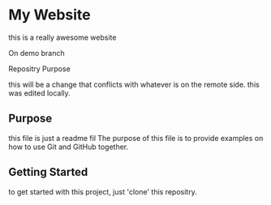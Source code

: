 # My Website

this is a really awesome website 

On demo branch 

Repositry Purpose

this will be a change that conflicts
with whatever is on the remote side.
this was edited locally.

## Purpose

this file is just a readme fil
The purpose of this file is to provide examples
on how to use Git and GitHub together.

## Getting Started

to get started with this project, just 'clone' this repositry.
